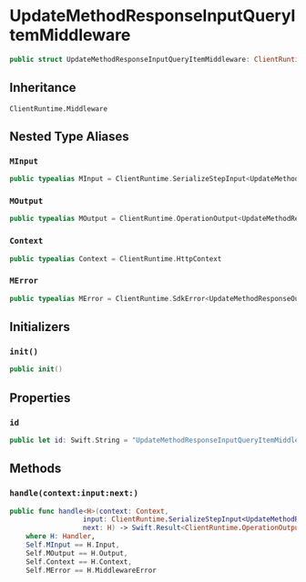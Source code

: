 # UpdateMethodResponseInputQueryItemMiddleware

``` swift
public struct UpdateMethodResponseInputQueryItemMiddleware: ClientRuntime.Middleware 
```

## Inheritance

`ClientRuntime.Middleware`

## Nested Type Aliases

### `MInput`

``` swift
public typealias MInput = ClientRuntime.SerializeStepInput<UpdateMethodResponseInput>
```

### `MOutput`

``` swift
public typealias MOutput = ClientRuntime.OperationOutput<UpdateMethodResponseOutputResponse>
```

### `Context`

``` swift
public typealias Context = ClientRuntime.HttpContext
```

### `MError`

``` swift
public typealias MError = ClientRuntime.SdkError<UpdateMethodResponseOutputError>
```

## Initializers

### `init()`

``` swift
public init() 
```

## Properties

### `id`

``` swift
public let id: Swift.String = "UpdateMethodResponseInputQueryItemMiddleware"
```

## Methods

### `handle(context:input:next:)`

``` swift
public func handle<H>(context: Context,
                  input: ClientRuntime.SerializeStepInput<UpdateMethodResponseInput>,
                  next: H) -> Swift.Result<ClientRuntime.OperationOutput<UpdateMethodResponseOutputResponse>, MError>
    where H: Handler,
    Self.MInput == H.Input,
    Self.MOutput == H.Output,
    Self.Context == H.Context,
    Self.MError == H.MiddlewareError
```
